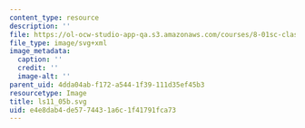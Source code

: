 ```yaml
---
content_type: resource
description: ''
file: https://ol-ocw-studio-app-qa.s3.amazonaws.com/courses/8-01sc-classical-mechanics-fall-2016/e4e8dab4de5774431a6c1f41791fca73_ls11_05b.svg
file_type: image/svg+xml
image_metadata:
  caption: ''
  credit: ''
  image-alt: ''
parent_uid: 4dda04ab-f172-a544-1f39-111d35ef45b3
resourcetype: Image
title: ls11_05b.svg
uid: e4e8dab4-de57-7443-1a6c-1f41791fca73
---
```

